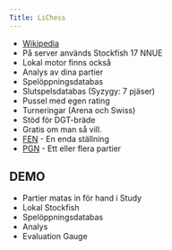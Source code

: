 ```yaml
---
Title: LiChess
---
```


* [Wikipedia](https://en.wikipedia.org/wiki/Lichess)
* På server används Stockfish 17 NNUE
* Lokal motor finns också
* Analys av dina partier
* Spelöppningsdatabas
* Slutspelsdatabas (Syzygy: 7 pjäser)
* Pussel med egen rating
* Turneringar (Arena och Swiss)
* Stöd för DGT-bräde
* Gratis om man så vill.
* [FEN](https://en.wikipedia.org/wiki/Forsyth%E2%80%93Edwards_Notation) - En enda ställning
* [PGN](https://en.wikipedia.org/wiki/Portable_Game_Notation) - Ett eller flera partier

## DEMO

* Partier matas in för hand i Study
* Lokal Stockfish
* Spelöppningsdatabas
* Analys
* Evaluation Gauge
